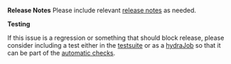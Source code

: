 **Release Notes**
Please include relevant [release notes](https://github.com/NixOS/nix/blob/master/doc/manual/src/release-notes/rl-next.md) as needed.


**Testing**

If this issue is a regression or something that should block release, please consider including a test either in the [testsuite](https://github.com/NixOS/nix/tree/master/tests) or as a [hydraJob]( https://github.com/NixOS/nix/blob/master/flake.nix#L396) so that it can be part of the [automatic checks](https://hydra.nixos.org/jobset/nix/master).
